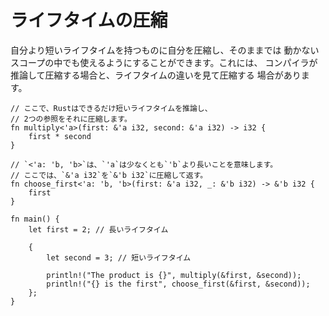 # ライフタイムの圧縮

自分より短いライフタイムを持つものに自分を圧縮し、そのままでは
動かないスコープの中でも使えるようにすることができます。これには、
コンパイラが推論して圧縮する場合と、ライフタイムの違いを見て圧縮する
場合があります。

```rust,editable
// ここで、Rustはできるだけ短いライフタイムを推論し、
// 2つの参照をそれに圧縮します。
fn multiply<'a>(first: &'a i32, second: &'a i32) -> i32 {
    first * second
}

// `<'a: 'b, 'b>`は、`'a`は少なくとも`'b`より長いことを意味します。
// ここでは、`&'a i32`を`&'b i32`に圧縮して返す。
fn choose_first<'a: 'b, 'b>(first: &'a i32, _: &'b i32) -> &'b i32 {
    first
}

fn main() {
    let first = 2; // 長いライフタイム
    
    {
        let second = 3; // 短いライフタイム
        
        println!("The product is {}", multiply(&first, &second));
        println!("{} is the first", choose_first(&first, &second));
    };
}
```
